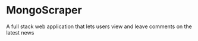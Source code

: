 # MongoScraper
A full stack web application that lets users view and leave comments on the latest news
